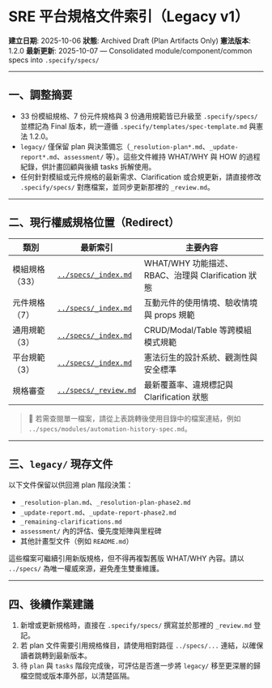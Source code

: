 # SRE 平台規格文件索引（Legacy v1）

**建立日期**: 2025-10-06
**狀態**: Archived Draft (Plan Artifacts Only)
**憲法版本**: 1.2.0
**最新更新**: 2025-10-07 — Consolidated module/component/common specs into `.specify/specs/`

---

## 一、調整摘要

- 33 份模組規格、7 份元件規格與 3 份通用規範皆已升級至 `.specify/specs/` 並標記為 Final 版本，統一遵循 `.specify/templates/spec-template.md` 與憲法 1.2.0。
- `legacy/` 僅保留 plan 與決策備忘（`_resolution-plan*.md`、`_update-report*.md`、`assessment/` 等）。這些文件維持 WHAT/WHY 與 HOW 的過程紀錄，供計畫回顧與後續 tasks 拆解使用。
- 任何針對模組或元件規格的最新需求、Clarification 或合規更新，請直接修改 `.specify/specs/` 對應檔案，並同步更新那裡的 `_review.md`。

---

## 二、現行權威規格位置（Redirect）

| 類別 | 最新索引 | 主要內容 |
|------|-----------|----------|
| 模組規格（33） | [`../specs/_index.md`](../specs/_index.md#二-模組級規格-33-份) | WHAT/WHY 功能描述、RBAC、治理與 Clarification 狀態 |
| 元件規格（7） | [`../specs/_index.md`](../specs/_index.md#三-元件級規格-7-份) | 互動元件的使用情境、驗收情境與 props 規範 |
| 通用規範（3） | [`../specs/_index.md`](../specs/_index.md#四-通用規範-3-份) | CRUD/Modal/Table 等跨模組模式規範 |
| 平台規範（3） | [`../specs/_index.md`](../specs/_index.md#五-平台規範-3-份) | 憲法衍生的設計系統、觀測性與安全標準 |
| 規格審查 | [`../specs/_review.md`](../specs/_review.md) | 最新覆蓋率、違規標記與 Clarification 狀態 |

> 📌 若需查閱單一檔案，請從上表跳轉後使用目錄中的檔案連結，例如 `../specs/modules/automation-history-spec.md`。

---

## 三、`legacy/` 現存文件

以下文件保留以供回溯 plan 階段決策：

- `_resolution-plan.md`、`_resolution-plan-phase2.md`
- `_update-report.md`、`_update-report-phase2.md`
- `_remaining-clarifications.md`
- `assessment/` 內的評估、優先度矩陣與里程碑
- 其他計畫型文件（例如 `README.md`）

這些檔案可繼續引用新版規格，但不得再複製舊版 WHAT/WHY 內容。請以 `../specs/` 為唯一權威來源，避免產生雙重維護。

---

## 四、後續作業建議

1. 新增或更新規格時，直接在 `.specify/specs/` 撰寫並於那裡的 `_review.md` 登記。
2. 若 plan 文件需要引用規格條目，請使用相對路徑 `../specs/...` 連結，以確保讀者跳轉到最新版本。
3. 待 `plan` 與 `tasks` 階段完成後，可評估是否進一步將 `legacy/` 移至更深層的歸檔空間或版本庫外部，以清楚區隔。
